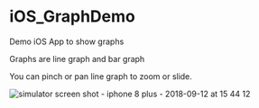 # iOS_GraphDemo
Demo iOS App to show graphs

Graphs are line graph and bar graph

You can pinch or pan line graph to zoom or slide.

![simulator screen shot - iphone 8 plus - 2018-09-12 at 15 44 12](https://user-images.githubusercontent.com/18721953/45406935-ebb0f480-b6a2-11e8-9cb6-54fd025c458c.png)

